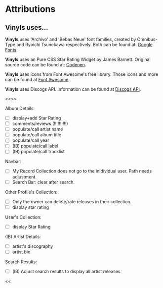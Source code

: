 # Attributions

## Vinyls uses... 
  
**Vinyls** uses 'Archivo' and 'Bebas Neue' font families, created by Omnibus-Type and Ryoichi Tsunekawa respectively. 
Both can be found at: [Google Fonts](https://fonts.google.com/share?selection.family=Archivo%7CBebas%20Neue).

**Vinyls** uses an Pure CSS Star Rating Widget by James Barnett. 
Original source code can be found at: [Codepen](https://codepen.io/jamesbarnett/pen/najzYK).

**Vinyls** uses icons from Font Awesome's free library. 
Those icons and more can be found at [Font Awesome](https://fontawesome.com/).



**Vinyls** uses Discogs API.
Information can be found at [Discogs API](https://www.discogs.com/developers).

<<<FUNCTIONALITY TO-D0:>>>

Album Details:
- [ ] display+add Star Rating
- [ ] comments/reviews (!!!!!!!!!!)
- [ ] populate/call artist name
- [ ] populate/call album title
- [ ] populate/call year
- [ ] (IB) populate/call label
- [ ] (IB) populate/call tracklist

Navbar:
- [ ] My Record Collection does not go to the inidividual user. Path needs adjustment.
- [ ] Search Bar: clear after search. 
  
Other Profile's Collection:
- [ ] Only the owner can delete/rate releases in their collection.
- [ ] display star rating

User's Collection:
- [ ] display Star Rating

(IB) Artist Details:
- [ ] artist's discography
- [ ] artist bio

Search Results:
- [ ] (IB) Adjust search results to display all artist releases.


<<<STYLE TO-DO:>>>
Album Details:
>>>>div 1: cover-display
- [ ] gray design back bar
     
User's Collection:
>>>>header:
- [ ] avatar       
- [ ] star-rating

Profiles:
- [ ] style names the same as User Collection and Search Results
- [ ] display avatars instead of results


BUGS:
Heroku:
    - current deployment wont let me create a new account. giving me a "not found" upon signing up?? Believe Front End and Back end cant communicate.
